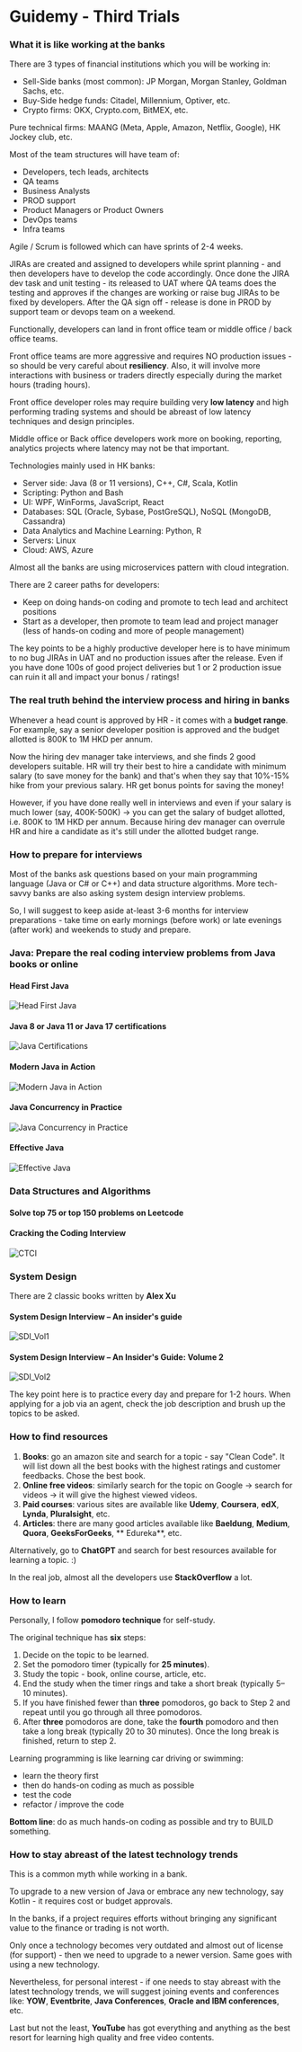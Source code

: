 # Guidemy - Third Trials

### What it is like working at the banks

There are 3 types of financial institutions which you will be working in:

- Sell-Side banks (most common): JP Morgan, Morgan Stanley, Goldman Sachs, etc.
- Buy-Side hedge funds: Citadel, Millennium, Optiver, etc.
- Crypto firms: OKX, Crypto.com, BitMEX, etc.

Pure technical firms: MAANG (Meta, Apple, Amazon, Netflix, Google), HK Jockey club, etc.

Most of the team structures will have team of:

- Developers, tech leads, architects
- QA teams
- Business Analysts
- PROD support
- Product Managers or Product Owners
- DevOps teams
- Infra teams

Agile / Scrum is followed which can have sprints of 2-4 weeks.

JIRAs are created and assigned to developers while sprint planning - and then developers have to develop the code
accordingly. Once done the JIRA dev task and unit testing - its released to UAT where QA teams does the testing and
approves if the changes are working or raise bug JIRAs to be fixed by developers. After the QA sign off - release is
done in PROD by support team or devops team on a weekend.

Functionally, developers can land in front office team or middle office / back office teams.

Front office teams are more aggressive and requires NO production issues - so should be very careful about
**resiliency**. Also, it will involve more interactions with business or traders directly especially during the market
hours (trading hours).

Front office developer roles may require building very **low latency** and high performing trading systems and should be
abreast of low latency techniques and design principles.

Middle office or Back office developers work more on booking, reporting, analytics projects where latency may not be
that important.

Technologies mainly used in HK banks:

- Server side: Java (8 or 11 versions), C++, C#, Scala, Kotlin
- Scripting: Python and Bash
- UI: WPF, WinForms, JavaScript, React
- Databases: SQL (Oracle, Sybase, PostGreSQL), NoSQL (MongoDB, Cassandra)
- Data Analytics and Machine Learning: Python, R
- Servers: Linux
- Cloud: AWS, Azure

Almost all the banks are using microservices pattern with cloud integration.

There are 2 career paths for developers:

- Keep on doing hands-on coding and promote to tech lead and architect positions
- Start as a developer, then promote to team lead and project manager (less of hands-on coding and more of people
  management)

The key points to be a highly productive developer here is to have minimum to no bug JIRAs in UAT and no production
issues after the release. Even if you have done 100s of good project deliveries but 1 or 2 production issue can ruin it
all and impact your bonus / ratings!

### The real truth behind the interview process and hiring in banks

Whenever a head count is approved by HR - it comes with a **budget range**. For example, say a senior developer position
is approved and the budget allotted is 800K to 1M HKD per annum.

Now the hiring dev manager take interviews, and she finds 2 good developers suitable. HR will try their best to hire a
candidate with minimum salary (to save money for the bank) and that's when they say that 10%-15% hike from your previous
salary. HR get bonus points for saving the money!

However, if you have done really well in interviews and even if your salary is much lower (say, 400K-500K) -> you can
get the salary of budget allotted, i.e. 800K to 1M HKD per annum. Because hiring dev manager can overrule HR and hire a
candidate as it's still under the allotted budget range.

### How to prepare for interviews

Most of the banks ask questions based on your main programming language (Java or C# or C++) and data structure
algorithms. More tech-savvy banks are also asking system design interview problems.

So, I will suggest to keep aside at-least 3-6 months for interview preparations - take time on early mornings
(before work) or late evenings (after work) and weekends to study and prepare.

### Java: Prepare the real coding interview problems from Java books or online

#### Head First Java

![Head First Java](HeadFirstJava.PNG)

#### Java 8 or Java 11 or Java 17 certifications

![Java Certifications](JavaCertifications.PNG)

#### Modern Java in Action

![Modern Java in Action](ModernJava.PNG)

#### Java Concurrency in Practice

![Java Concurrency in Practice](JavaConcurrency.PNG)

#### Effective Java

![Effective Java](EffectiveJava.PNG)

### Data Structures and Algorithms

#### Solve top 75 or top 150 problems on **Leetcode**

#### Cracking the Coding Interview

![CTCI](CTCI.PNG)

### System Design

There are 2 classic books written by **Alex Xu**

#### System Design Interview – An insider's guide

![SDI_Vol1](SDI_Vol1.PNG)

#### System Design Interview – An Insider's Guide: Volume 2

![SDI_Vol2](SDI_Vol2.PNG)

The key point here is to practice every day and prepare for 1-2 hours. When applying for a job via an agent, check the
job description and brush up the topics to be asked.

### How to find resources

1. **Books**: go an amazon site and search for a topic - say "Clean Code". It will list down all the best books with the
   highest ratings and customer feedbacks. Chose the best book.
2. **Online free videos**: similarly search for the topic on Google -> search for videos -> it will give the highest
   viewed videos.
3. **Paid courses**: various sites are available like **Udemy**, **Coursera**, **edX**, **Lynda**, **Pluralsight**, etc.
4. **Articles**: there are many good articles available like **Baeldung**, **Medium**, **Quora**, **GeeksForGeeks**, **
   Edureka**, etc.

Alternatively, go to **ChatGPT** and search for best resources available for learning a topic. :)

In the real job, almost all the developers use **StackOverflow** a lot.

### How to learn

Personally, I follow **pomodoro technique** for self-study.

The original technique has **six** steps:

1. Decide on the topic to be learned.
2. Set the pomodoro timer (typically for **25 minutes**).
3. Study the topic - book, online course, article, etc.
4. End the study when the timer rings and take a short break (typically 5–10 minutes).
5. If you have finished fewer than **three** pomodoros, go back to Step 2 and repeat until you go through all three
   pomodoros.
6. After **three** pomodoros are done, take the **fourth** pomodoro and then take a long break (typically 20 to 30
   minutes). Once the long break is finished, return to step 2.

Learning programming is like learning car driving or swimming:

- learn the theory first
- then do hands-on coding as much as possible
- test the code
- refactor / improve the code

**Bottom line**: do as much hands-on coding as possible and try to BUILD something.

### How to stay abreast of the latest technology trends

This is a common myth while working in a bank.

To upgrade to a new version of Java or embrace any new technology, say Kotlin - it requires cost or budget approvals.

In the banks, if a project requires efforts without bringing any significant value to the finance or trading is not
worth.

Only once a technology becomes very outdated and almost out of license (for support) - then we need to upgrade to a
newer version. Same goes with using a new technology.

Nevertheless, for personal interest - if one needs to stay abreast with the latest technology trends, we will suggest
joining events and conferences like: **YOW**, **Eventbrite**, **Java Conferences**, **Oracle and IBM conferences**, etc.

Last but not the least, **YouTube** has got everything and anything as the best resort for learning high quality and
free video contents.  
